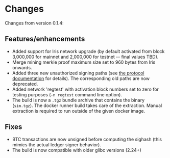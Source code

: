 # Changes

Changes from version 0.1.4:

## Features/enhancements

- Added support for Iris network upgrade (by default activated from block 3,000,000 for mainnet and 2,000,000 for testnet -- final values TBD).
- Merge mining merkle proof maximum size set to 960 bytes from Iris onwards.
- Added three new unauthorized signing paths (see [the protocol documentation](./protocol.md) for details). The corresponding old paths are now deprecated.
- Added network 'regtest' with activation block numbers set to zero for testing purposes (`-n regtest` command line option).
- The build is now a `.tgz` bundle archive that contains the binary (`sim.tgz`). The docker runner build takes care of the extraction. Manual extraction is required to run outside of the given docker image.

## Fixes

- BTC transactions are now unsigned before computing the sighash (this mimics the actual ledger signer behavior).
- The build is now compatible with older glibc versions (2.24+)
